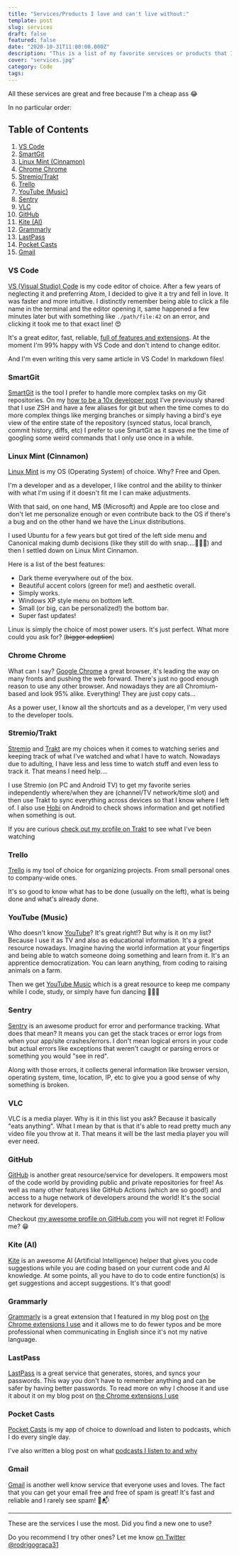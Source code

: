```yaml
---
title: "Services/Products I love and can't live without:"
template: post
slug: services
draft: false
featured: false
date: "2020-10-31T11:00:00.000Z"
description: "This is a list of my favorite services or products that I use every other day and are super useful"
cover: "services.jpg"
category: Code
tags:
---
```


All these services are great and free because I'm a cheap ass 😂

In no particular order:

## Table of Contents <!-- omit in toc -->

1. [VS Code](#vs-code)
2. [SmartGit](#smartgit)
3. [Linux Mint (Cinnamon)](#linux-mint-cinnamon)
4. [Chrome Chrome](#chrome-chrome)
5. [Stremio/Trakt](#stremiotrakt)
6. [Trello](#trello)
7. [YouTube (Music)](#youtube-music)
8. [Sentry](#sentry)
9. [VLC](#vlc)
10. [GitHub](#github)
11. [Kite (AI)](#kite-ai)
12. [Grammarly](#grammarly)
13. [LastPass](#lastpass)
14. [Pocket Casts](#pocket-casts)
15. [Gmail](#gmail)

### VS Code

[VS (Visual Studio) Code](https://code.visualstudio.com/) is my code editor of choice. After a few years of neglecting it and preferring Atom, I decided to give it a try and fell in love. It was faster and more intuitive. I distinctly remember being able to click a file name in the terminal and the editor opening it, same happened a few minutes later but with something like `./path/file:42` on an error, and clicking it took me to that exact line! 😍

It's a great editor, fast, reliable, [full of features and extensions](https://blog.rodrigograca.com/the-visual-studio-code-extensions-i-use-full-stack-developer-why/). At the moment I'm 99% happy with VS Code and don't intend to change editor.

And I'm even writing this very same article in VS Code! In markdown files!

### SmartGit

[SmartGit](https://www.syntevo.com/smartgit/) is the tool I prefer to handle more complex tasks on my Git repositories. On my [how to be a 10x developer post](https://blog.rodrigograca.com/how-to-be-a-10x-developer/) I've previously shared that I use ZSH and have a few aliases for git but when the time comes to do more complex things like merging branches or simply having a bird's eye view of the entire state of the repository (synced status, local branch, commit history, diffs, etc) I prefer to use SmartGit as it saves me the time of googling some weird commands that I only use once in a while.

### Linux Mint (Cinnamon)

[Linux Mint](https://linuxmint.com/) is my OS (Operating System) of choice. Why? Free and Open.

I'm a developer and as a developer, I like control and the ability to thinker with what I'm using if it doesn't fit me I can make adjustments.

With that said, on one hand, M\$ (Microsoft) and Apple are too close and don't let me personalize enough or even contribute back to the OS if there's a bug and on the other hand we have the Linux distributions.

I used Ubuntu for a few years but got tired of the left side menu and Canonical making dumb decisions (like they still do with snap....🤦🏻‍♂) and then I settled down on Linux Mint Cinnamon.

Here is a list of the best features:

- Dark theme everywhere out of the box.
- Beautiful accent colors (green for me!) and aesthetic overall.
- Simply works.
- Windows XP style menu on bottom left.
- Small (or big, can be personalized!) the bottom bar.
- Super fast updates!

Linux is simply the choice of most power users. It's just perfect. What more could you ask for? (~~bigger adoption~~)

### Chrome Chrome

What can I say? [Google Chrome](https://www.google.com/chrome/) a great browser, it's leading the way on many fronts and pushing the web forward. There's just no good enough reason to use any other browser. And nowadays they are all Chromium-based and look 95% alike. Everything! They are just copy cats...

As a power user, I know all the shortcuts and as a developer, I'm very used to the developer tools.

### Stremio/Trakt

[Stremio](https://www.stremio.com/) and [Trakt](https://trakt.tv/) are my choices when it comes to watching series and keeping track of what I've watched and what I have to watch. Nowadays due to adulting, I have less and less time to watch stuff and even less to track it. That means I need help....

I use Stremio (on PC and Android TV) to get my favorite series independently where/when they are (channel/TV network/time slot) and then use Trakt to sync everything across devices so that I know where I left of. I also use [Hobi](https://play.google.com/store/apps/details?id=com.hobi.android) on Android to check shows information and get notified when something is out.

If you are curious [check out my profile on Trakt](https://trakt.tv/users/rodrigograca31) to see what I've been watching

### Trello

[Trello](https://trello.com/) is my tool of choice for organizing projects. From small personal ones to company-wide ones.

It's so good to know what has to be done (usually on the left), what is being done and what's already done.

### YouTube (Music)

Who doesn't know [YouTube](https://www.youtube.com/)? It's great right!? But why is it on my list? Because I use it as TV and also as educational information. It's a great resource nowadays. Imagine having the world information at your fingertips and being able to watch someone doing something and learn from it. It's an apprentice democratization. You can learn anything, from coding to raising animals on a farm.

Then we get [YouTube Music](https://music.youtube.com/) which is a great resource to keep me company while I code, study, or simply have fun dancing 🕺🏻💃

### Sentry

[Sentry](https://sentry.io/) is an awesome product for error and performance tracking. What does that mean? It means you can get the stack traces or error logs from when your app/site crashes/errors. I don't mean logical errors in your code but actual errors like exceptions that weren't caught or parsing errors or something you would "see in red".

Along with those errors, it collects general information like browser version, operating system, time, location, IP, etc to give you a good sense of why something is broken.

### VLC

VLC is a media player. Why is it in this list you ask? Because it basically "eats anything". What I mean by that is that it's able to read pretty much any video file you throw at it. That means it will be the last media player you will ever need.

### GitHub

[GitHub](https://github.com/) is another great resource/service for developers. It empowers most of the code world by providing public and private repositories for free! As well as many other features like GitHub Actions (which are so good!) and access to a huge network of developers around the world! It's the social network for developers.

Checkout [my awesome profile on GitHub.com](https://github.com/rodrigograca31) you will not regret it! Follow me? 😁

### Kite (AI)

[Kite](https://www.kite.com/) is an awesome AI (Artificial Intelligence) helper that gives you code suggestions while you are coding based on your current code and AI knowledge. At some points, all you have to do to code entire function(s) is get suggestions and accept suggestions. It's that good!

### Grammarly

[Grammarly](https://www.grammarly.com/) is a great extension that I featured in my blog post on [the Chrome extensions I use](https://blog.rodrigograca.com/the-chrome-extensions-i-use-why/) and it allows me to do fewer typos and be more professional when communicating in English since it's not my native language.

<!-- ??? -->

### LastPass

[LastPass](https://www.lastpass.com/) is a great service that generates, stores, and syncs your passwords. This way you don't have to remember anything and can be safer by having better passwords.
To read more on why I choose it and use it about it on my blog post on [the Chrome extensions I use](https://blog.rodrigograca.com/the-chrome-extensions-i-use-why/)

### Pocket Casts

[Pocket Casts](https://www.pocketcasts.com/) is my app of choice to download and listen to podcasts, which I do every single day.

I've also written a blog post on what [podcasts I listen to and why](https://blog.rodrigograca.com/why-do-i-listen-to-these-podcasts/)

### Gmail

[Gmail](https://gmail.com/) is another well know service that everyone uses and loves. The fact that you can get your email free and free of spam is great! It's fast and reliable and I rarely see spam! 👀📬

---

These are the services I use the most. Did you find a new one to use?

Do you recommend I try other ones? Let me know [on Twitter @rodrigograca31](https://twitter.com/rodrigograca31)
